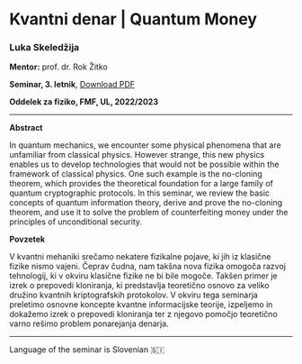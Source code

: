 # Kvantni denar | Quantum Money

### Luka Skeledžija
**Mentor:** prof. dr. Rok Žitko

**Seminar, 3. letnik**, [Download PDF](https://github.com/lukaske/diplomski-seminar/raw/main/kvantni-denar.pdf)

**Oddelek za fiziko, FMF, UL, 2022/2023**

---

**Abstract**

In quantum mechanics, we encounter some physical phenomena that are unfamiliar from classical physics. However strange, this new physics enables us to develop technologies that would not be possible within the framework of classical physics. One such example is the no-cloning theorem, which provides the theoretical foundation for a large family of quantum cryptographic protocols. In this seminar, we review the basic concepts of quantum information theory, derive and prove the no-cloning theorem, and use it to solve the problem of counterfeiting money under the principles of unconditional security.

**Povzetek**

V kvantni mehaniki srečamo nekatere fizikalne pojave, ki jih iz klasične fizike nismo vajeni. Čeprav čudna, nam takšna nova fizika omogoča razvoj tehnologij, ki v okviru klasične fizike ne bi bile mogoče. Takšen primer je izrek o prepovedi kloniranja, ki predstavlja teoretično osnovo za veliko družino kvantnih kriptografskih protokolov. V okviru tega seminarja preletimo osnovne koncepte kvantne informacijske teorije, izpeljemo in dokažemo izrek o prepovedi kloniranja ter z njegovo pomočjo teoretično varno rešimo problem ponarejanja denarja.

---

Language of the seminar is Slovenian 🇸🇮
